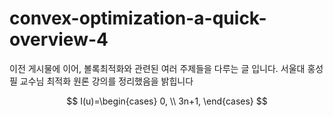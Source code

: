 # convex-optimization-a-quick-overview-4
이전 게시물에 이어, 볼록최적화와 관련된 여러 주제들을 다루는 글 입니다. 서울대 홍성필 교수님 최적화 원론 강의를 정리했음을 밝힙니다

$$
I(u)=\begin{cases} 0, \\ 3n+1,
\end{cases}
$$
<!--stackedit_data:
eyJoaXN0b3J5IjpbNzE2NDc2MTcwLDI4NjU3NTc2OV19
-->
